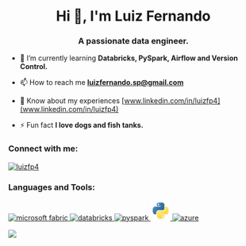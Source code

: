 <h1 align="center">Hi 👋, I'm Luiz Fernando</h1>
<h3 align="center">A passionate data engineer.</h3>

- 🌱 I’m currently learning **Databricks, PySpark, Airflow and Version Control.**

- 📫 How to reach me **luizfernando.sp@gmail.com**

- 📄 Know about my experiences [www.linkedin.com/in/luizfp4](www.linkedin.com/in/luizfp4)

- ⚡ Fun fact **I love dogs and fish tanks.**

<h3 align="left">Connect with me:</h3>
<p align="left">
<a href="https://linkedin.com/in/luizfp4" target="blank"><img align="center" src="https://raw.githubusercontent.com/rahuldkjain/github-profile-readme-generator/master/src/images/icons/Social/linked-in-alt.svg" alt="luizfp4" height="30" width="40" /></a>
</p>

<h3 align="left">Languages and Tools:</h3>
<p align="left">
    <a href="https://www.microsoft.com/en-us/fabric" target="_blank" rel="noreferrer">
    <img src="https://blog.fabric.microsoft.com/images/shared/social/social-image-v2.png" alt="microsoft fabric" width="80" height="80"/>
  </a>
 <a href="https://databricks.com/" target="_blank" rel="noreferrer">
    <img src="https://www.vectorlogo.zone/logos/databricks/databricks-icon.svg" alt="databricks" width="40" height="40"/>
  </a>
  <a href="https://spark.apache.org/" target="_blank" rel="noreferrer">
    <img src="https://www.vectorlogo.zone/logos/apache_spark/apache_spark-icon.svg" alt="pyspark" width="40" height="40"/>
  </a>
  <a href="https://www.python.org" target="_blank" rel="noreferrer">
    <img src="https://raw.githubusercontent.com/devicons/devicon/master/icons/python/python-original.svg" alt="python" width="40" height="40"/>
  </a>

   <a href="https://azure.microsoft.com/en-in/" target="_blank" rel="noreferrer">
    <img src="https://www.vectorlogo.zone/logos/microsoft_azure/microsoft_azure-icon.svg" alt="azure" width="40" height="40"/>
  </a>
</p>




<a href="https://github.com/luizfpa">
  <img height="200" align="center" src="https://github-readme-stats.vercel.app/api?username=luizfpa&show_icons=true&theme=dracula&cache_seconds=21600" />
</a>

<!---
<p><img align="center" src="https://github-readme-stats.vercel.app/api/top-langs?username=lfparaujo&show_icons=true&locale=en&layout=compact" alt="lfparaujo" /></p>

- 👋 Hi, I’m @lfparaujo
- 👀 I’m interested in ...
- 🌱 I’m currently learning ...
- 💞️ I’m looking to collaborate on ...
- 📫 How to reach me ...


lfparaujo/lfparaujo is a ✨ special ✨ repository because its `README.md` (this file) appears on your GitHub profile.
You can click the Preview link to take a look at your changes.
--->
